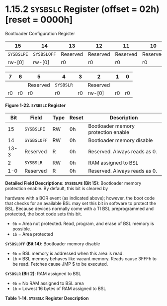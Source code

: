 # 1.15.2 `SYSBSLC` Register (offset = 02h) [reset = 0000h]

Bootloader Configuration Register

<a id="figure-1-22"></a>

| 15         | 14          | 13       | 12       | 11       | 10       | 9        | 8        |
| ---------- | ----------- | -------- | -------- | -------- | -------- | -------- | -------- |
| `SYSBSLPE` | `SYSBSLOFF` | Reserved | Reserved | Reserved | Reserved | Reserved | Reserved |
| rw-[0]     | rw-[0]      | r0       | r0       | r0       | r0       | r0       | r0       |

| 7   | 6   | 5        | 4         | 3   | 2        | 1   | 0   |
| --- | --- | -------- | --------- | --- | -------- | --- | --- |
|     |     | Reserved | `SYSBSLR` |     | Reserved |     |     |
| r0  | r0  | r0       | r0        | r0  | rw-[0]   | r0  | r0  |

**Figure 1-22. `SYSBSLC` Register**

<a id="table-1-14"></a>

| Bit  | Field       | Type | Reset | Description |
| ---- | ----------- | ---- | ----- | ----------- |
| 15   | `SYSBSLPE`  | RW   | 0h    | Bootloader memory protection enable |
| 14   | `SYSBSLOFF` | RW   | 0h    | Bootloader memory disable |
| 13-3 | Reserved    | R    | 0h    | Reserved. Always reads as 0. |
| 2    | `SYSBSLR`   | RW   | 0h    | RAM assigned to BSL |
| 1-0  | Reserved    | R    | 0h    | Reserved. Always reads as 0. |

**Detailed Field Descriptions:**
**`SYSBSLPE` (Bit 15)**: Bootloader memory protection enable. By default, this bit is cleared by

hardware with a BOR event (as indicated above); however, the boot code that checks for an available
BSL may set this bit in software to protect the BSL. Because devices normally come with a TI BSL
preprogrammed and protected, the boot code sets this bit.

- `0b` = Area not protected. Read, program, and erase of BSL memory is possible.
- `1b` = Area protected

**`SYSBSLOFF` (Bit 14)**: Bootloader memory disable

- `0b` = BSL memory is addressed when this area is read.
- `1b` = BSL memory behaves like vacant memory. Reads cause 3FFFh to be read. Fetches cause JMP $
  to be executed.

**`SYSBSLR` (Bit 2)**: RAM assigned to BSL

- `0b` = No RAM assigned to BSL area
- `1b` = Lowest 16 bytes of RAM assigned to BSL

**Table 1-14. `SYSBSLC` Register Description**

